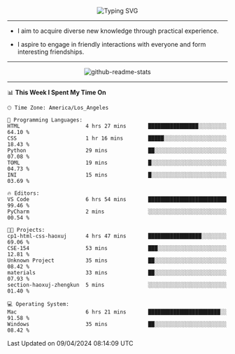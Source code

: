 <p align="center">
  <img src="https://readme-typing-svg.demolab.com?font=Fira+Code&weight=500&size=32&duration=2500&pause=1600&center=true&vCenter=true&random=false&width=1024&height=64&lines=Hi+there+%F0%9F%91%8B;I'm+delighted+you+could+make+it+here+%F0%9F%8E%89;I'm+Harry%2C+a+college+student+still+finding+my+way" alt="Typing SVG" />
</p>


---


- I aim to acquire diverse new knowledge through practical experience.

- I aspire to engage in friendly interactions with everyone and form interesting friendships.


---


<p align="center">
  <img src="https://github-readme-stats.vercel.app/api?username=Harry-Jing&show_icons=true" alt="github-readme-stats"/>
</p>


---

<!--START_SECTION:waka-->
📊 **This Week I Spent My Time On** 

```text
🕑︎ Time Zone: America/Los_Angeles

💬 Programming Languages: 
HTML                     4 hrs 27 mins       ████████████████░░░░░░░░░   64.10 % 
CSS                      1 hr 16 mins        █████░░░░░░░░░░░░░░░░░░░░   18.43 % 
Python                   29 mins             ██░░░░░░░░░░░░░░░░░░░░░░░   07.08 % 
TOML                     19 mins             █░░░░░░░░░░░░░░░░░░░░░░░░   04.73 % 
INI                      15 mins             █░░░░░░░░░░░░░░░░░░░░░░░░   03.69 % 

🔥 Editors: 
VS Code                  6 hrs 54 mins       █████████████████████████   99.46 % 
PyCharm                  2 mins              ░░░░░░░░░░░░░░░░░░░░░░░░░   00.54 % 

🐱‍💻 Projects: 
cp1-html-css-haoxuj      4 hrs 47 mins       █████████████████░░░░░░░░   69.06 % 
CSE-154                  53 mins             ███░░░░░░░░░░░░░░░░░░░░░░   12.81 % 
Unknown Project          35 mins             ██░░░░░░░░░░░░░░░░░░░░░░░   08.42 % 
materials                33 mins             ██░░░░░░░░░░░░░░░░░░░░░░░   07.93 % 
section-haoxuj-zhengkun  5 mins              ░░░░░░░░░░░░░░░░░░░░░░░░░   01.40 % 

💻 Operating System: 
Mac                      6 hrs 21 mins       ███████████████████████░░   91.58 % 
Windows                  35 mins             ██░░░░░░░░░░░░░░░░░░░░░░░   08.42 % 
```


 Last Updated on 09/04/2024 08:14:09 UTC
<!--END_SECTION:waka-->
